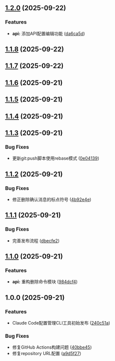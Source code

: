 ## [1.2.0](https://github.com/cjh-store/cc/compare/v1.1.8...v1.2.0) (2025-09-22)

### Features

* **api:** 添加API配置编辑功能 ([da6ca5d](https://github.com/cjh-store/cc/commit/da6ca5d36fa431b3b19855c475f6cdc83ab7032c))

## [1.1.8](https://github.com/cjh-store/cc/compare/v1.1.7...v1.1.8) (2025-09-22)

## [1.1.7](https://github.com/cjh-store/cc/compare/v1.1.6...v1.1.7) (2025-09-22)

## [1.1.6](https://github.com/cjh-store/cc/compare/v1.1.5...v1.1.6) (2025-09-21)

## [1.1.5](https://github.com/cjh-store/cc/compare/v1.1.4...v1.1.5) (2025-09-21)

## [1.1.4](https://github.com/cjh-store/cc/compare/v1.1.3...v1.1.4) (2025-09-21)

## [1.1.3](https://github.com/cjh-store/cc/compare/v1.1.2...v1.1.3) (2025-09-21)

### Bug Fixes

* 更新git:push脚本使用rebase模式 ([0e04139](https://github.com/cjh-store/cc/commit/0e04139))

## [1.1.2](https://github.com/cjh-store/cc/compare/v1.1.1...v1.1.2) (2025-09-21)

### Bug Fixes

* 修正删除确认消息的标点符号 ([4b92e4e](https://github.com/cjh-store/cc/commit/4b92e4e))

## [1.1.1](https://github.com/cjh-store/cc/compare/v1.1.0...v1.1.1) (2025-09-21)

### Bug Fixes

* 完善发布流程 ([dbecfe2](https://github.com/cjh-store/cc/commit/dbecfe2f36987716c740ff76634a3febc1c4f54a))

## [1.1.0](https://github.com/cjh-store/cc/compare/v1.0.0...v1.1.0) (2025-09-21)

### Features

* **api:** 重构删除命令模块 ([984dcf4](https://github.com/cjh-store/cc/commit/984dcf4bed7f0ac94ebf6273d265a180603e1a39))

## 1.0.0 (2025-09-21)

### Features

* Claude Code配置管理CLI工具初始发布 ([240c51a](https://github.com/cjh-store/cc/commit/240c51af53daf0f89bd3cdc9af961f9b2201a4b0))

### Bug Fixes

* 修复GitHub Actions构建问题 ([40bbe45](https://github.com/cjh-store/cc/commit/40bbe457ef78f9318c716a80b1f5cbb249679717))
* 修复repository URL配置 ([a9d5f27](https://github.com/cjh-store/cc/commit/a9d5f270195fceab0fa25eda559d4ab6df0b3e31))
